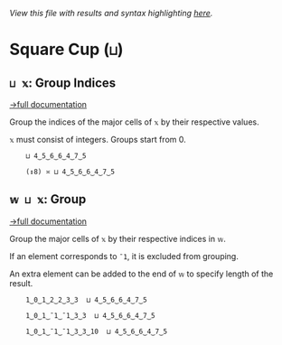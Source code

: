 *View this file with results and syntax highlighting [here](https://saltytine.github.io/BQN/help/groupindices_group.html).*

# Square Cup (`⊔`)

## `⊔ 𝕩`: Group Indices
[→full documentation](../doc/group.md)

Group the indices of the major cells of `𝕩` by their respective values.

`𝕩` must consist of integers. Groups start from 0.

        ⊔ 4‿5‿6‿6‿4‿7‿5

        (↕8) ≍ ⊔ 4‿5‿6‿6‿4‿7‿5



## `𝕨 ⊔ 𝕩`: Group
[→full documentation](../doc/group.md)

Group the major cells of `𝕩` by their respective indices in `𝕨`.

If an element corresponds to `¯1`, it is excluded from grouping.

An extra element can be added to the end of `𝕨` to specify length of the result.

        1‿0‿1‿2‿2‿3‿3  ⊔ 4‿5‿6‿6‿4‿7‿5

        1‿0‿1‿¯1‿¯1‿3‿3  ⊔ 4‿5‿6‿6‿4‿7‿5

        1‿0‿1‿¯1‿¯1‿3‿3‿10  ⊔ 4‿5‿6‿6‿4‿7‿5
